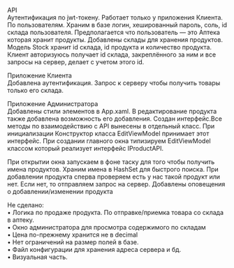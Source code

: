 API<br/>
Аутентификация по jwt-токену. Работает только у приложения Клиента. 
По пользователям. Храним в базе логин, хешированный пароль, соль, id склада пользователя. Предполагается что пользователь — это Аптека которая хранит продукты.
Добавлены склады для хранения продуктов. Модель Stock хранит id склада, id продукта и количество продукта. Клиент авторизуюсь получает id склада, закреплённого за ним и все запросы на сервер, делает с учетом этого id.

Приложение Клиента<br/>
Добавлена аутентификация. Запрос к серверу чтобы получить товары только его склада. 

Приложение Администратора<br/>
Добавлены стили элементов в App.xaml.
В редактирование продукта также добавлена возможность его добавления.
Создан интерфейс.Все методы по взаимодействию с API вынесены в отдельный класс. При инициализации Конструктор класса EditViewModel принимает этот интерфейс. При создании главного окна типизируем EditViewModel классом который реализует интерфейс IProductAPI.<br/>

При открытии окна запускаем в фоне таску для того чтобы получить имена продуктов. Храним имена в HashSet<string> для быстрого поиска. При добавлении продукта сперва проверяем есть у нас такой продукт или нет. Если нет, то отправляем запрос на сервер.
Добавлены оповещения о добавлении/изменении продукта<br/>

Не сделано: <br/>
•	Логика по продаже продукта. По отправке/приемка товара со склада в аптеку.<br/>
•	Окно администратора для просмотра содержимого по складам<br/>
•	Цена по-прежнему хранится не в decimal<br/>
•	Нет ограничений на размер полей в базе.<br/>
•	Файл конфигурации для хранения адреса сервера и бд.<br/>
•	Визуальная часть.
